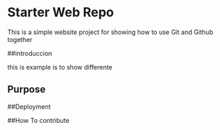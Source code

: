 # Starter Web Repo

This is a simple website project for showing
how to use Git and Github together


##introduccion

this is example is to show differente

## Purpose

##Deployment 



##How To contribute
